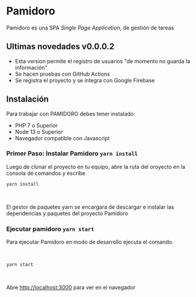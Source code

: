 # Pamidoro

Pamidoro es una SPA *Single Page Application*, de gestión de tareas 

## Ultimas novedades v0.0.0.2

* Esta version permite el registro de usuarios "de momento no guarda la información"
* Se hacen pruebas con GitHub Actions
* Se registra el proyecto y se integra con Google Firebase

## Instalación

Para trabajar con PAMIDORO debes tener instalado:

* PHP 7 o Superior
* Node 13 o Superior
* Navegador compatible con Javascript

###  Primer Paso: Instalar Pamidoro `yarn install`

Luego de clonar el proyecto en tu equipo, abre la ruta del oroyecto en la consola de comandos y escribe
<br />

`yarn install`

<br />

El gestor de paquetes yarn se encargara de descargar e instalar las dependencias y paquetes del proyecto Pamidoro

###  Ejecutar pamidoro `yarn start`

Para ejecutar Pamidoro en modo de desarrollo ejecuta el comando.<br />

<br />

`yarn start`

<br />

Abre [http://localhost:3000](http://localhost:3000) para ver en el navegador
